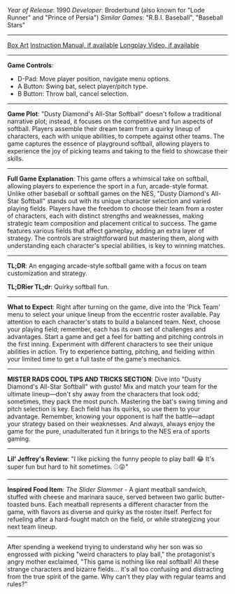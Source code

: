 *Year of Release*: 1990
*Developer*: Broderbund (also known for "Lode Runner" and "Prince of Persia")
*Similar Games*: "R.B.I. Baseball", "Baseball Stars"

---
[Box Art](https://www.google.com/search?newwindow=1&sca_esv=171a28ce0fc58a51&q=NES+Game+Box+Art+Dusty+Diamond's+All-Star+Softball&uds=AMwkrPvg5PKm_dNhMKTbEqnEKe3-6XxiOpNFjFnlqxFDMqlwhD6DPVRAm9-_1gPBbxy9DIo_-S5UzNiyucG_Gr6nVqbvCtLly5uEc6a3pXEPsUbauYHkPixzlqsDC7Hx8tvooks1KEQd&udm=2&sa=X&ved=2ahUKEwi1r5fThMWEAxVsGtAFHU9IDJYQtKgLegQIDBAB&biw=1536&bih=714&dpr=1.25) 
[Instruction Manual, if available](https://www.google.com/search?q=NES+Instruction+Manual+Dusty+Diamond's+All-Star+Softball)
[Longplay Video, if available](https://www.youtube.com/results?search_query=nes+full+longplay+Dusty+Diamond's+All-Star+Softball) 

- - -
**Game Controls**:
- D-Pad: Move player position, navigate menu options.
- A Button: Swing bat, select player/pitch type.
- B Button: Throw ball, cancel selection.

- - -
**Game Plot**: "Dusty Diamond's All-Star Softball" doesn't follow a traditional narrative plot; instead, it focuses on the competitive and fun aspects of softball. Players assemble their dream team from a quirky lineup of characters, each with unique abilities, to compete against other teams. The game captures the essence of playground softball, allowing players to experience the joy of picking teams and taking to the field to showcase their skills.

- - -
**Full Game Explanation**: This game offers a whimsical take on softball, allowing players to experience the sport in a fun, arcade-style format. Unlike other baseball or softball games on the NES, "Dusty Diamond's All-Star Softball" stands out with its unique character selection and varied playing fields. Players have the freedom to choose their team from a roster of characters, each with distinct strengths and weaknesses, making strategic team composition and placement critical to success. The game features various fields that affect gameplay, adding an extra layer of strategy. The controls are straightforward but mastering them, along with understanding each character's special abilities, is key to winning matches.

- - -
**TL;DR**: An engaging arcade-style softball game with a focus on team customization and strategy.

**TL;DRier TL;dr**: Quirky softball fun.

- - -
**What to Expect**: Right after turning on the game, dive into the 'Pick Team' menu to select your unique lineup from the eccentric roster available. Pay attention to each character's stats to build a balanced team. Next, choose your playing field; remember, each has its own set of challenges and advantages. Start a game and get a feel for batting and pitching controls in the first inning. Experiment with different characters to see their unique abilities in action. Try to experience batting, pitching, and fielding within your limited time to get a full taste of the game's mechanics.

---

**MISTER RADS COOL TIPS AND TRICKS SECTION**: Dive into "Dusty Diamond's All-Star Softball" with gusto! Mix and match your team for the ultimate lineup—don't shy away from the characters that look odd; sometimes, they pack the most punch. Mastering the bat's swing timing and pitch selection is key. Each field has its quirks, so use them to your advantage. Remember, knowing your opponent is half the battle—adapt your strategy based on their weaknesses. And always, always enjoy the game for the pure, unadulterated fun it brings to the NES era of sports gaming.

---
**Lil' Jeffrey's Review**: "I like picking the funny people to play ball! 😂 It's super fun but hard to hit sometimes. ⚾😜"

---
**Inspired Food Item**: *The Slider Slammer* - A giant meatball sandwich, stuffed with cheese and marinara sauce, served between two garlic butter-toasted buns. Each meatball represents a different character from the game, with flavors as diverse and quirky as the roster itself. Perfect for refueling after a hard-fought match on the field, or while strategizing your next team lineup.

---

After spending a weekend trying to understand why her son was so engrossed with picking "weird characters to play ball," the protagonist's angry mother exclaimed, "This game is nothing like real softball! All these strange characters and bizarre fields... it's all too confusing and distracting from the true spirit of the game. Why can't they play with regular teams and rules?"